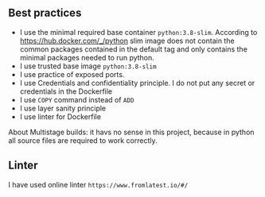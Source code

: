 ## Best practices

- I use the minimal required base container `python:3.8-slim`. According to https://hub.docker.com/_/python slim image does not contain the common packages contained in the default tag and only contains the minimal packages needed to run python.
- I use trusted base image `python:3.8-slim`
- I use practice of exposed ports. 
- I use  Credentials and confidentiality principle. I do not put any secret or credentials in the Dockerfile
- I use `COPY` command instead of `ADD`
- I use layer sanity principle
- I use linter for Dockerfile

About Multistage builds: it  havs no sense in this project, because in python all source files are required to work correctly.

## Linter
I have used online linter `https://www.fromlatest.io/#/`